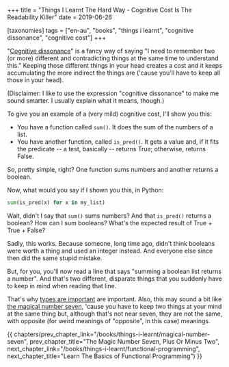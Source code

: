 +++
title = "Things I Learnt The Hard Way - Cognitive Cost Is The Readability Killer"
date = 2019-06-26

[taxonomies]
tags = ["en-au", "books", "things i learnt", "cognitive dissonance", "cognitive cost"]
+++

"[Cognitive dissonance](https://en.wikipedia.org/wiki/Cognitive_dissonance)" 
is a fancy way of saying "I need to remember two (or more) different and
contradicting things at the same time to understand this." Keeping those
different things in your head creates a cost and it keeps accumulating the
more indirect the things are ('cause you'll have to keep all those in your
head).

<!-- more -->

(Disclaimer: I like to use the expression "cognitive dissonance" to make me
sound smarter. I usually explain what it means, though.)

To give you an example of a (very mild) cognitive cost, I'll show you this:

* You have a function called `sum()`. It does the sum of the numbers of a
	list.
* You have another function, called `is_pred()`. It gets a value and, if it
	fits the predicate -- a test, basically -- returns True; otherwise,
	returns False.

So, pretty simple, right? One function sums numbers and another returns a
boolean.

Now, what would you say if I shown you this, in Python:

```python
sum(is_pred(x) for x in my_list)
```

Wait, didn't I say that `sum()` sums numbers? And that `is_pred()` returns a
boolean? How can I sum booleans? What's the expected result of True + True +
False?

Sadly, this works. Because someone, long time ago, didn't think booleans were
worth a thing and used an integer instead. And everyone else since then did
the same stupid mistake.

But, for you, you'll now read a line that says "summing a boolean list returns
a number". And that's two different, disparate things that you suddenly have
to keep in mind when reading that line.

That's why [types are important](/books/things-i-learnt/data-types) are
important. Also, this may sound a bit like [the magical number
seven](/books/things-i-learnt/magical-number-seven), 'cause you have to keep
two things at your mind at the same thing but, although that's not near seven,
they are not the same, with opposite (for weird meanings of "opposite", in this
case) meanings.

{{ chapters(prev_chapter_link="/books/things-i-learnt/magical-number-seven", prev_chapter_title="The Magic Number Seven, Plus Or Minus Two", next_chapter_link="/books/things-i-learnt/functional-programming", next_chapter_title="Learn The Basics of Functional Programming") }}
